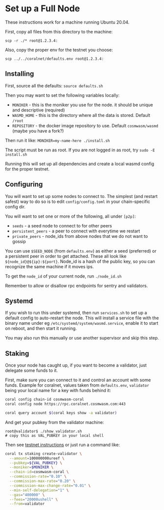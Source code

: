 # Set up a Full Node

These instructions work for a machine running Ubuntu 20.04.

First, copy all files from this directory to the machine:

`scp -r ./* root@1.2.3.4:`

Also, copy the proper env for the testnet you choose:

`scp ../../coralnet/defaults.env root@1.2.3.4:`

## Installing

First, source all the defaults: `source defaults.sh`

Then you may want to set the following variables locally:

* `MONIKER` - this is the moniker you use for the node. it should be unique and descriptive (required)
* `WASMD_HOME` - this is the directory where all the data is stored. Default `/root`
* `REPOSITORY` - the docker image repository to use. Default `cosmwasm/wasmd` (maybe you have a fork?)

Then run it like: `MONIKER=my-name-here ./install.sh`

The script must be run as root. If you are not logged in as root, try `sudo -E install.sh`

Running this will set up all dependencies and create a local wasmd config for the proper testnet.

## Configuring

You will want to set up some nodes to connect to. The simplest (and restart safest) way to do so
is to edit `config/config.toml` in your chain-specific config dir.

You will want to set one or more of the following, all under `[p2p]`:

* `seeds` - a seed node to connect to for other peers
* `persistent_peers` - a peer to connect with everytime we restart
* `private_peers` - node_ids from above nodes that we do not want to gossip

You can use `$SEED_NODE` (from `defaults.env`) as either a seed (preferred) or a persistent peer
in order to get attached. These all look like `${node_id}@${ip}:${port}`. Node_id is a hash of the
public key, so you can recognize the same machine if it moves ips.

To get the `node_id` of your current node, run `./node_id.sh`

Remember to allow or disallow rpc endpoints for sentry and validators.

## Systemd

If you wish to run this under systemd, then run `services.sh` to set up a default config to auto-restart the node.
This will install a service file with the binary name under eg `/etc/systemd/system/wasmd.service`,
enable it to start on reboot, and then start it running.

You may also run this manually or use another supervisor and skip this step.

## Staking

Once your node has caught up, if you want to become a validator, just delegate some funds to it.

First, make sure you can connect to it and control an account with some funds.
Example for coralnet, values taken from `defaults.env`, `validator` being your local name for a key with funds behind it:

```bash
coral config chain-id cosmwasm-coral
coral config node https://rpc.coralnet.cosmwasm.com:443

coral query account $(coral keys show -a validator)
```

And get your pubkey from the validator machine:

```
root@validator$ ./show_validator.sh
# copy this as VAL_PUBKEY in your local shell
```

Then see [testnet instructions](https://docs.cosmwasm.com/testnets/testnets.html) or just run a command like:

```bash
coral tx staking create-validator \
  --amount=100000000ureef \
  --pubkey=${VAL_PUBKEY} \
  --moniker=$MONIKER \
  --chain-id=cosmwasm-coral \
  --commission-rate="0.10" \
  --commission-max-rate="0.20" \
  --commission-max-change-rate="0.01" \
  --min-self-delegation="1" \
  --gas="400000" \
  --fees="20000ushell" \
  --from=validator
```
